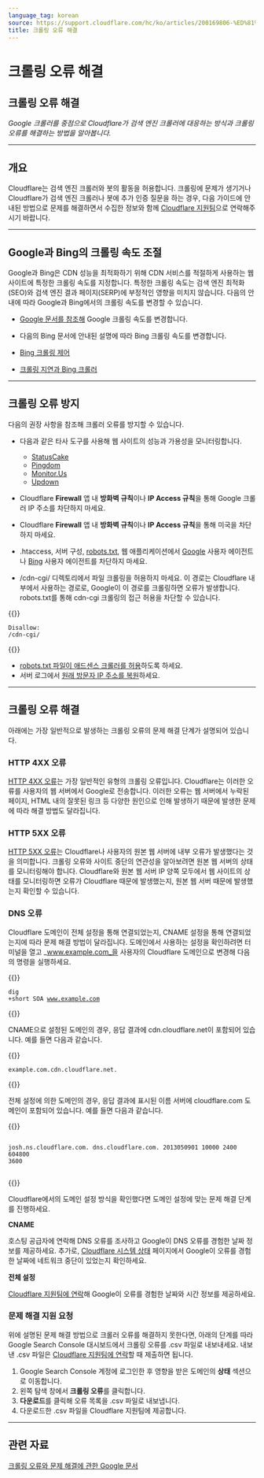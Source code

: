 ```yaml
---
language_tag: korean
source: https://support.cloudflare.com/hc/ko/articles/200169806-%ED%81%AC%EB%A1%A4%EB%A7%81-%EC%98%A4%EB%A5%98-%ED%95%B4%EA%B2%B0
title: 크롤링 오류 해결
---
```


# 크롤링 오류 해결

## 크롤링 오류 해결

_Google 크롤러를 중점으로 Cloudflare가 검색 엔진 크롤러에 대응하는 방식과 크롤링 오류를 해결하는 방법을 알아봅니다._

___

## 개요

Cloudflare는 검색 엔진 크롤러와 봇의 활동을 허용합니다. 크롤링에 문제가 생기거나 Cloudflare가 검색 엔진 크롤러나 봇에 추가 인증 질문을 하는 경우, 다음 가이드에 안내된 방법으로 문제를 해결하면서 수집한 정보와 함께 [Cloudflare 지원팀](https://support.cloudflare.com/hc/articles/200172476)으로 연락해주시기 바랍니다.

___

## Google과 Bing의 크롤링 속도 조절

Google과 Bing은 CDN 성능을 최적화하기 위해 CDN 서비스를 적절하게 사용하는 웹 사이트에 특정한 크롤링 속도를 지정합니다. 특정한 크롤링 속도는 검색 엔진 최적화(SEO)와 검색 엔진 결과 페이지(SERP)에 부정적인 영향을 미치지 않습니다. 다음의 안내에 따라 Google과 Bing에서의 크롤링 속도를 변경할 수 있습니다.

-   [Google 문서를 참조해](https://support.google.com/webmasters/answer/48620?hl=en) Google 크롤링 속도를 변경합니다.
-   다음의 Bing 문서에 안내된 설명에 따라 Bing 크롤링 속도를 변경합니다.

-   [Bing 크롤링 제어](https://www.bing.com/webmaster/help/crawl-control-55a30302)
-   [크롤링 지연과 Bing 크롤러](https://blogs.bing.com/webmaster/2009/08/10/crawl-delay-and-the-bing-crawler-msnbot)

___

## 크롤링 오류 방지

다음의 권장 사항을 참조해 크롤러 오류를 방지할 수 있습니다.

-   다음과 같은 타사 도구를 사용해 웹 사이트의 성능과 가용성을 모니터링합니다.
    -   [StatusCake](http://www.statuscake.com/)
    -   [Pingdom](http://www.pingdom.com/)
    -   [Monitor.Us](http://www.monitor.us/)
    -   [Updown](http://beta.updown.io/)

-   Cloudflare **Firewall** 앱 내 **방화벽 규칙**이나 **IP Access 규칙**을 통해 Google 크롤러 IP 주소를 차단하지 마세요.

-   Cloudflare **Firewall** 앱 내 **방화벽 규칙**이나 **IP Access 규칙**을 통해 미국을 차단하지 마세요.
-   .htaccess, 서버 구성, [robots.txt](http://support.google.com/webmasters/bin/answer.py?answer=35303), 웹 애플리케이션에서 [Google](https://support.google.com/webmasters/answer/1061943) 사용자 에이전트나 [Bing](https://www.bing.com/webmaster/help/which-crawlers-does-bing-use-8c184ec0) 사용자 에이전트를 차단하지 마세요.

-   /cdn-cgi/ 디렉토리에서 파일 크롤링을 허용하지 마세요. 이 경로는 Cloudflare 내부에서 사용하는 경로로, Google이 이 경로를 크롤링하면 오류가 발생합니다. robots.txt를 통해 cdn-cgi 크롤링의 접근 허용을 차단할 수 있습니다.


{{<raw>}}<pre class="CodeBlock CodeBlock-with-rows CodeBlock-scrolls-horizontally CodeBlock-is-light-in-light-theme CodeBlock--language-txt" language="txt"><code><span class="CodeBlock--rows"><span class="CodeBlock--rows-content"><span class="CodeBlock--row"><span class="CodeBlock--row-indicator"></span><div class="CodeBlock--row-content"><span class="CodeBlock--token-plain">Disallow: /cdn-cgi/</span></div></span></span></span></code></pre>{{</raw>}}

-   [robots.txt 파일이 애드센스 크롤러를 허용](http://support.google.com/webmasters/bin/answer.py?hl=en&answer=1061943)하도록 하세요.
-   서버 로그에서 [원래 방문자 IP 주소를 복원](https://support.cloudflare.com/hc/articles/200170916)하세요.

___

## 크롤링 오류 해결

아래에는 가장 일반적으로 발생하는 크롤링 오류의 문제 해결 단계가 설명되어 있습니다.

### HTTP 4XX 오류

[HTTP 4XX 오류](https://support.cloudflare.com/hc/articles/115003014512)는 가장 일반적인 유형의 크롤링 오류입니다. Cloudflare는 이러한 오류를 사용자의 웹 서버에서 Google로 전송합니다. 이러한 오류는 웹 서버에서 누락된 페이지, HTML 내의 잘못된 링크 등 다양한 원인으로 인해 발생하기 때문에 발생한 문제에 따라 해결 방법도 달라집니다.

### HTTP 5XX 오류

[HTTP 5XX 오류](https://support.cloudflare.com/hc/articles/115003011431)는 Cloudflare나 사용자의 원본 웹 서버에 내부 오류가 발생했다는 것을 의미합니다. 크롤링 오류와 사이트 중단의 연관성을 알아보려면 원본 웹 서버의 상태를 모니터링해야 합니다. Cloudflare와 원본 웹 서버 IP 양쪽 모두에서 웹 사이트의 상태를 모니터링하면 오류가 Cloudflare 때문에 발생했는지, 원본 웹 서버 때문에 발생했는지 확인할 수 있습니다.

### DNS 오류

Cloudflare 도메인이 전체 설정을 통해 연결되었는지, CNAME 설정을 통해 연결되었는지에 따라 문제 해결 방법이 달라집니다. 도메인에서 사용하는 설정을 확인하려면 터미널을 열고 _www.example.com_을 사용자의 Cloudflare 도메인으로 변경해 다음의 명령을 실행하세요.


{{<raw>}}<pre class="CodeBlock CodeBlock-with-rows CodeBlock-scrolls-horizontally CodeBlock-is-light-in-light-theme CodeBlock--language-txt" language="txt"><code><span class="CodeBlock--rows"><span class="CodeBlock--rows-content"><span class="CodeBlock--row"><span class="CodeBlock--row-indicator"></span><div class="CodeBlock--row-content"><span class="CodeBlock--token-plain">dig +short SOA www.example.com</span></div></span></span></span></code></pre>{{</raw>}}

CNAME으로 설정된 도메인의 경우, 응답 결과에 cdn.cloudflare.net이 포함되어 있습니다. 예를 들면 다음과 같습니다.


{{<raw>}}<pre class="CodeBlock CodeBlock-with-rows CodeBlock-scrolls-horizontally CodeBlock-is-light-in-light-theme CodeBlock--language-txt" language="txt"><code><span class="CodeBlock--rows"><span class="CodeBlock--rows-content"><span class="CodeBlock--row"><span class="CodeBlock--row-indicator"></span><div class="CodeBlock--row-content"><span class="CodeBlock--token-plain">example.com.cdn.cloudflare.net.</span></div></span></span></span></code></pre>{{</raw>}}

전체 설정에 의한 도메인의 경우, 응답 결과에 표시된 이름 서버에 cloudflare.com 도메인이 포함되어 있습니다. 예를 들면 다음과 같습니다.


{{<raw>}}<pre class="CodeBlock CodeBlock-with-rows CodeBlock-scrolls-horizontally CodeBlock-is-light-in-light-theme CodeBlock--language-txt" language="txt"><code><span class="CodeBlock--rows"><span class="CodeBlock--rows-content"><span class="CodeBlock--row"><span class="CodeBlock--row-indicator"></span><div class="CodeBlock--row-content"><span class="CodeBlock--token-plain">  josh.ns.cloudflare.com. dns.cloudflare.com. 2013050901 10000 2400 604800 3600</span></div></span><span class="CodeBlock--row"><span class="CodeBlock--row-indicator"></span><div class="CodeBlock--row-content"><span class="CodeBlock--token-plain">
</span></div></span></span></span></code></pre>{{</raw>}}

Cloudflare에서의 도메인 설정 방식을 확인했다면 도메인 설정에 맞는 문제 해결 단계를 진행하세요.

**CNAME**

호스팅 공급자에 연락해 DNS 오류를 조사하고 Google이 DNS 오류를 경험한 날짜 정보를 제공하세요. 추가로, [Cloudflare 시스템 상태](http://www.cloudflare.com/system-status) 페이지에서 Google이 오류를 경험한 날짜에 네트워크 중단이 있었는지 확인하세요.

**전체 설정**

[Cloudflare 지원팀에 연락](https://support.cloudflare.com/hc/articles/200172476)해 Google이 오류를 경험한 날짜와 시간 정보를 제공하세요.

### 문제 해결 지원 요청

위에 설명된 문제 해결 방법으로 크롤러 오류를 해결하지 못한다면, 아래의 단계를 따라 Google Search Console 대시보드에서 크롤링 오류를 .csv 파일로 내보내세요. 내보낸 .csv 파일은 [Cloudflare 지원팀에 연락](https://support.cloudflare.com/hc/articles/200172476)할 때 제출하면 됩니다.

1.  Google Search Console 계정에 로그인한 후 영향을 받은 도메인의 **상태** 섹션으로 이동합니다.
2.  왼쪽 탐색 창에서 **크롤링 오류**를 클릭합니다.
3.  **다운로드**를 클릭해 오류 목록을 .csv 파일로 내보냅니다.
4.  다운로드한 .csv 파일을 Cloudflare 지원팀에 제공합니다.

___

## 관련 자료

[크롤링 오류와 문제 해결에 관한 Google 문서](https://support.google.com/webmasters/answer/7440203#not_found_404)
